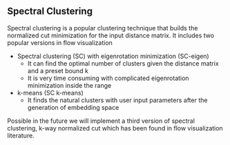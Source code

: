 ## Spectral Clustering
Spectral clustering is a popular clustering technique that builds the normalized cut minimization for the input distance matrix. It includes two popular versions in flow visualization
- Spectral clustering (SC) with eigenrotation minimization (SC-eigen)
	- It can find the optimal number of clusters given the distance matrix and a preset bound k
	- It is very time consuming with complicated eigenrotation minimization inside the range
- k-means (SC k-means)
	- It finds the natural clusters with user input parameters after the generation of embedding space

Possible in the future we will implement a third version of spectral clustering, k-way normalized cut which has been found in flow visualization literature.
